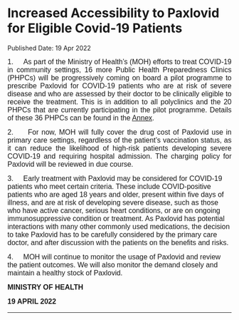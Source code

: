 <html>
    <meta http-equiv="Content-Type" content="text/html; charset=utf-8"/>
    <meta charset="utf-8"/>
    <title>Increased Accessibility to Paxlovid for Eligible Covid-19 Patients</title>
    <body><h1>Increased Accessibility to Paxlovid for Eligible Covid-19 Patients</h1>
    <p>Published Date: 19 Apr 2022</p> <p style="margin-left: 0cm; text-align: justify;"><span style="font-size: 16px; font-family: Arial;">1.&nbsp; &nbsp; &nbsp;As part of the Ministry of Health’s (MOH) efforts to treat COVID-19 in community settings, </span><span style="font-size: 16px; font-family: Arial;">16 more Public Health Preparedness Clinics (PHPCs) will be progressively coming on board a pilot programme to prescribe Paxlovid for COVID-19 patients who </span><span style="font-size: 16px; font-family: Arial;">are at risk of severe disease and who are assessed by their doctor to be clinically eligible </span><span style="font-size: 16px; font-family: Arial;">to receive the treatment. This is in addition to all polyclinics and the 20 PHPCs that are currently participating in the pilot programme. Details of these 36 PHPCs can be found in the <a href="/docs/librariesprovider5/default-document-library/press-release---increased-accessibility-to-paxlovid-for-eligible-covid-19-patients-(annex)c30bf0a353a2493c922197258cd4708e.pdf?sfvrsn=7a9b911_0" title="Annex">Annex</a>.</span></p> <p style="margin-left: 0cm; text-align: justify;"><span style="font-size: 16px; font-family: Arial;">2.&nbsp; &nbsp; &nbsp;</span><span style="font-family: Arial; font-size: 16px;">For now, MOH will fully cover the drug cost of Paxlovid use in primary care settings, regardless of the patient’s vaccination status, as it can reduce the likelihood of high-risk patients developing severe COVID-19 and requiring hospital admission. The charging policy for Paxlovid will be reviewed in due course.</span></p><p style="text-align: justify;"><p><span style="font-size: 16px; font-family: Arial;">3.&nbsp; &nbsp; &nbsp;</span><span style="font-family: Arial; font-size: 16px;">Early treatment with Paxlovid may be considered for COVID-19 patients who meet certain criteria. These include COVID-positive patients who are aged 18 years and older, present within five days of illness, and are at risk of developing severe disease, such as those who have active cancer, serious heart conditions, or are on ongoing immunosuppressive condition or treatment. As Paxlovid has potential interactions with many other commonly used medications, the decision to take Paxlovid has to be carefully considered by the primary care doctor, and after discussion with the patients on the benefits and risks.</span></p></p><p style="text-align: justify;"><p><span style="font-size: 16px; font-family: Arial;">4.&nbsp; &nbsp; &nbsp;</span><span style="font-family: Arial; font-size: 16px;">MOH will continue to monitor the usage of Paxlovid and review the patient outcomes. We will also monitor the demand closely and maintain a healthy stock of Paxlovid.</span></p></p> <p style="text-align: justify;"><strong style="font-family: Arial; font-size: 16px;">MINISTRY OF HEALTH</strong><br></p><div style="padding: 0cm 0cm 1pt; border-top: none; border-right: none; border-bottom-width: 1pt; border-bottom-style: solid; border-left: none; text-align: justify;"> <p style="padding: 0cm; border: none; text-align: justify;"><span style="font-size: 16px; font-family: Arial;"><strong>19 APRIL 2022</strong></span></p> </div></body>
</html>